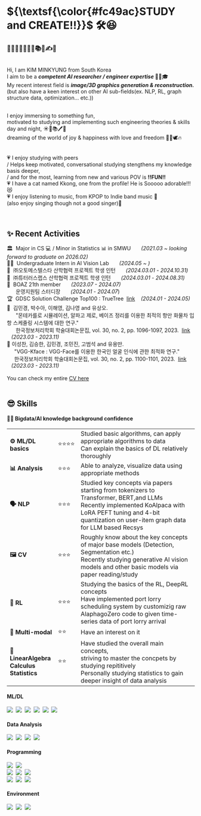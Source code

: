<!-- ![header](https://capsule-render.vercel.app/api?type=waving&color=FFa9a0&height=150&section=header&text=🍑(˶ˆᗜˆ˵)🍑&fontColor=FFFFFF&fontSize=40&&&animation=twinkling) -->
<!-- https://simpleicons.org/?q=react -->

<!--
<div align="center">
 <img src="https://github.com/yulleta/yulleta/assets/81565724/b8053488-8890-4c91-b890-f189fd8ccb25" width="150" height="150" alt="코딩베리 프사" />
</div>
-->


<h1 align="left" >
 ${\textsf{\color{#fc49ac}STUDY and CREATE!!}}$	🛠️😆
</h1>

<h3 align="left">
🤩💫🎈✨🧠🚩📂📚🎨✍💡 <br/>
</h3>
<br/>
<div align="left">
 Hi, I am KIM MINKYUNG from South Korea <br/>
 I aim to be a <strong><em>competent AI researcher / engineer expertise </em></strong> 👩‍💻🎓<br/>
 My recent interest field is <strong><em>image/3D graphics generation & reconstruction.</em></strong> <br/>
 (but also have a keen interest on other AI sub-fields(ex. NLP, RL, graph structure data, optimization... etc.)) <br/><br/>
 
 I enjoy immersing to something fun, <br/>
 motivated to studying and implementing such engineering theories & skills day and night, ☀️🌙📚🖊️🤩 <br/>
 dreaming of the world of joy & happiness with love and freedom 🤍💞🕊️🔥<br/><br/>

 💗 I enjoy studying with peers <br/>
 / Helps keep motivated, conversational studying stengthens my knowledge basis deeper, <br/>
 / and for the most, learning from new and various POV is <strong>!!FUN!!</strong> <br/>
 💗 I have a cat named Kkong, one from the profile! He is Sooooo adorable!!! 😻 <br/>
 💗 I enjoy listening to music, from KPOP to Indie band music 🎵 <br/>
 (also enjoy singing though not a good singer)🎤
</div>

<br/>

<div align="left">
 <h2>✨ Recent Activities</h2>
 🏛️&nbsp; Major in CS 💻 / Minor in Statistics 📊 in SMWU
 &nbsp;&nbsp;&nbsp;&nbsp;&nbsp;&nbsp;<em>(2021.03 ~ looking forward to graduate on 2026.02)</em> <br/>
 👩‍💻&nbsp; Undergraduate Intern in AI Vision Lab
 &nbsp;&nbsp;&nbsp;&nbsp;&nbsp;&nbsp;<em>(2024.05 ~ )</em> <br/>
 💼&nbsp; ㈜오토메스텔스타 산학협력 프로젝트 학생 인턴 
 &nbsp;&nbsp;&nbsp;&nbsp;&nbsp;&nbsp;<em>(2024.03.01 - 2024.10.31)</em> <br/>
 💼&nbsp; ㈜튜터러스랩스 산학협력 프로젝트 학생 인턴 
 &nbsp;&nbsp;&nbsp;&nbsp;&nbsp;&nbsp;<em>(2024.03.01 - 2024.08.31)</em> <br/>
 🐘&nbsp; BOAZ 21th member 
 &nbsp;&nbsp;&nbsp;&nbsp;&nbsp;&nbsp;<em>(2023.07 - 2024.07)</em> <br/>
 &nbsp;&nbsp;&nbsp;&nbsp;&nbsp;&nbsp;운영지원팀 스터디장 
 &nbsp;&nbsp;&nbsp;&nbsp;&nbsp;&nbsp;<em>(2024.01 - 2024.07</em>) <br/>
 ‭🏆&nbsp; GDSC Solution Challenge Top100 : TrueTree
 &nbsp;<span><a href="https://github.com/2024-FactChecker-SolutionChallenge">link</a></span>
 &nbsp;&nbsp;&nbsp;<em>(2024.01 - 2024.05)</em><br/>
 📃&nbsp; 김민경, 박수아, 이해영, 김나영 and 유상오. <br/>
 &nbsp;&nbsp;&nbsp;&nbsp;&nbsp;&nbsp;"몬테카를로 시뮬레이션, 알파고 제로, 베이즈 정리를 이용한 최적의 항만 화물차 입항 스케줄링 시스템에 대한 연구." <br/>
 &nbsp;&nbsp;&nbsp;&nbsp;&nbsp;&nbsp;한국정보처리학회 학술대회논문집, vol. 30, no. 2, pp. 1096-1097, 2023.
 &nbsp;<span><a href="https://kiss.kstudy.com/Detail/Ar?key=4059591">link</a></span> 
 &nbsp;&nbsp;&nbsp;<em>(2023.03 - 2023.11)</em><br/>
 📃 이성찬, 김승한, 김민경, 조민진, 고범석 and 유용만. <br/>
  &nbsp;&nbsp;&nbsp;&nbsp;&nbsp;"VGG-Kface : VGG-Face를 이용한 한국인 얼굴 인식에 관한 최적화 연구." <br/>
  &nbsp;&nbsp;&nbsp;&nbsp;&nbsp;한국정보처리학회 학술대회논문집, vol. 30, no. 2, pp. 1100-1101, 2023.
  &nbsp;<span><a href="https://kiss.kstudy.com/Detail/Ar?key=4059593">link</a></span>
  &nbsp;&nbsp;&nbsp;<em>(2023.03 - 2023.11)</em><br/>
</div>

<br/>

<div>
 You can check my entire <a href="https://admitted-storm-2c4.notion.site/Minkyung-Kim-a4ad62d44e5f43ca8c564a89d2f9007e?pvs=4">CV here</a>
</div>

<br/>

<h2 align="left">😎 Skills</h2>
<h4 align="left">👊🏻 Bigdata/AI knowledge background confidence</h4>
 <table>
   <tr>
     <td><strong>⚙️ ML/DL basics</strong></td>
     <td>⭐⭐⭐⭐</td>
     <td>
      Studied basic algorithms, can apply appropriate algorithms to data<br/>
      Can explain the basics of DL relatively thoroughly
     </td>
   </tr>
   <tr>
     <td><strong>📊 Analysis</strong></td>
     <td>⭐⭐⭐</td>
     <td>Able to analyze, visualize data using appropriate methods</td>
   </tr>
   <tr>
     <td><strong>🗣 NLP</strong></td>
     <td>⭐⭐⭐</td>
     <td>
      Studied key concepts via papers starting from tokenizers to Transformer, BERT,and LLMs <br/>
      Recently implemented KoAlpaca with LoRA PEFT tuning and 4-bit quantization on user-item graph data for LLM based Recsys
     </td>
   </tr>
   <tr>
     <td><strong>🖼️ CV</strong></td>
     <td>⭐⭐⭐</td>
     <td>
      Roughly know about the key concepts of major base models (Detection, Segmentation etc.) <br/>
      Recently studying generative AI vision models and other basic models via paper reading/study
     </td>
   </tr>
   <tr>
     <td><strong>🦾 RL</strong></td>
     <td>⭐⭐⭐</td>
     <td>
      Studying the basics of the RL, DeepRL concepts <br/>
      Have implemented port lorry scheduling system by customizig raw AlaphagoZero code to given time-series data of port lorry arrival
     </td>
   </tr>
   <tr>
     <td><strong>🤖 Multi-modal</strong></td>
     <td>⭐⭐</td>
     <td>
      Have an interest on it
     </td>
   </tr>
   <tr>
     <td><strong>📐 LinearAlgebra<br/>Calculus<br/>Statistics</strong></td>
     <td>⭐⭐</td>
     <td>
      Have studied the overall main concepts, <br/>
      striving to master the concpets by studying repititively <br/>
      Personally studying statistics to gain deeper insight of data analysis
     </td>
   </tr>
 </table>

   
<h4 align="left">ML/DL</h4>
<div align="left">
     <img src="https://img.shields.io/badge/scikit--learn-F7931E.svg?style=flat-square&logo=scikit-learn&logoColor=white" />&nbsp;
     <img src="https://img.shields.io/badge/pytorch-EE4C2C.svg?style=flat-square&logo=pytorch&logoColor=white" />&nbsp;
     <img src="https://img.shields.io/badge/tensorflow-FF6F00.svg?style=flat-square&logo=tensorflow&logoColor=white" />&nbsp;
     <img src="https://img.shields.io/badge/keras-D00000.svg?style=flat-square&logo=keras&logoColor=white" />&nbsp;
     <img src="https://img.shields.io/badge/weights%20%26%20biases-FFBE00.svg?style=flat-square&logo=weights-and-biases&logoColor=white" />&nbsp;
     <img src="https://img.shields.io/badge/huggingface-FF9900.svg?style=flat-square&logo=hugging-face&logoColor=white" />&nbsp;
</div>

<h4 align="left">Data Analysis</h4>
<div align="left">
     <img src="https://img.shields.io/badge/numpy-013243.svg?style=flat-square&logo=numpy&logoColor=white" />&nbsp;
     <img src="https://img.shields.io/badge/pandas-150458.svg?style=flat-square&logo=pandas&logoColor=white" />&nbsp;
     <img src="https://img.shields.io/badge/matplotlib-005A9C.svg?style=flat-square&logo=matplotlib&logoColor=white" />&nbsp;
     <img src="https://img.shields.io/badge/seaborn-3776AB.svg?style=flat-square&logo=python&logoColor=white" />&nbsp;
</div>

<h4 align="left">Programming</h4>
<div align="left">
     <img src="https://img.shields.io/badge/react-20232a.svg?style=flat-square&logo=react&logoColor=61DAFB" />&nbsp;
     <img src="https://img.shields.io/badge/react_native-20232a.svg?style=flat-square&logo=react&logoColor=61DAFB" />&nbsp;<br/>
     <img src="https://img.shields.io/badge/node.js-339933.svg?style=flat-square&logo=nodedotjs&logoColor=white" />&nbsp;
     <img src="https://img.shields.io/badge/django-092E20.svg?style=flat-square&logo=django&logoColor=white" />&nbsp;
     <img src="https://img.shields.io/badge/flask-000000.svg?style=flat-square&logo=flask&logoColor=white" />&nbsp;<br/>
     <img src="https://img.shields.io/badge/python-3776AB.svg?style=flat-square&logo=python&logoColor=white" />&nbsp;
     <img src="https://img.shields.io/badge/java-007396.svg?style=flat-square&logo=java&logoColor=white" />&nbsp;
     <img src="https://img.shields.io/badge/c-A8B9CC.svg?style=flat-square&logo=c&logoColor=white" />&nbsp;
</div>

<h4 align="left">Environment</h4>
<div align="left">
     <img src="https://img.shields.io/badge/ubuntu-E95420.svg?style=flat-square&logo=ubuntu&logoColor=white" />&nbsp;
     <img src="https://img.shields.io/badge/Visual%20Studio%20Code-007ACC.svg?style=flat-square&logo=visual-studio-code&logoColor=white" />&nbsp;
     <img src="https://img.shields.io/badge/Colab-F9AB00.svg?style=flat-square&logo=google-colab&logoColor=white" />&nbsp;
</div>

